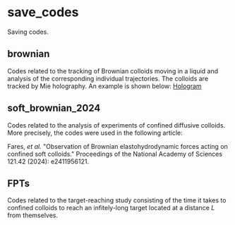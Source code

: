 # save_codes

Saving codes. 

## brownian

Codes related to the tracking of Brownian colloids moving in a liquid and analysis of the corresponding individual trajectories.
The colloids are tracked by Mie holography. An example is shown below:
[Hologram](https://github.com/user-attachments/files/21018530/fig_holograms_PS_3um_20240906_vid_6_first_im_zPi_m30um.pdf)


## soft_brownian_2024

Codes related to the analysis of experiments of confined diffusive colloids. More precisely, the codes were used in the following article: 

Fares, *et al.* "Observation of Brownian elastohydrodynamic forces acting on confined soft colloids." Proceedings of the National Academy of Sciences 121.42 (2024): e2411956121.

## FPTs

Codes related to the target-reaching study consisting of the time it takes to confined colloids to reach an infitely-long target located at a distance $L$ from themselves. 
